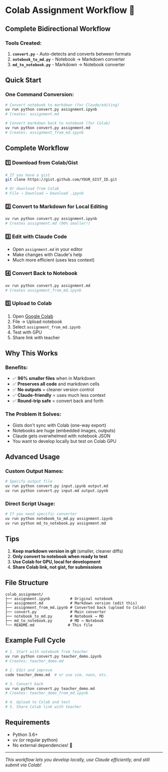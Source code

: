 # Colab Assignment Workflow 🚀

## Complete Bidirectional Workflow

### Tools Created:
1. **`convert.py`** - Auto-detects and converts between formats
2. **`notebook_to_md.py`** - Notebook → Markdown converter
3. **`md_to_notebook.py`** - Markdown → Notebook converter

## Quick Start

### One Command Conversion:
```bash
# Convert notebook to markdown (for Claude/editing)
uv run python convert.py assignment.ipynb
# Creates: assignment.md

# Convert markdown back to notebook (for Colab)
uv run python convert.py assignment.md
# Creates: assignment_from_md.ipynb
```

## Complete Workflow

### 1️⃣ Download from Colab/Gist
```bash
# If you have a gist
git clone https://gist.github.com/YOUR_GIST_ID.git

# Or download from Colab
# File → Download → Download .ipynb
```

### 2️⃣ Convert to Markdown for Local Editing
```bash
uv run python convert.py assignment.ipynb
# Creates assignment.md (96% smaller!)
```

### 3️⃣ Edit with Claude Code
- Open `assignment.md` in your editor
- Make changes with Claude's help
- Much more efficient (uses less context)

### 4️⃣ Convert Back to Notebook
```bash
uv run python convert.py assignment.md
# Creates assignment_from_md.ipynb
```

### 5️⃣ Upload to Colab
1. Open [Google Colab](https://colab.research.google.com)
2. File → Upload notebook
3. Select `assignment_from_md.ipynb`
4. Test with GPU
5. Share link with teacher

## Why This Works

### Benefits:
- ✅ **96% smaller files** when in Markdown
- ✅ **Preserves all code** and markdown cells
- ✅ **No outputs** = cleaner version control
- ✅ **Claude-friendly** = uses much less context
- ✅ **Round-trip safe** = convert back and forth

### The Problem It Solves:
- Gists don't sync with Colab (one-way export)
- Notebooks are huge (embedded images, outputs)
- Claude gets overwhelmed with notebook JSON
- You want to develop locally but test on Colab GPU

## Advanced Usage

### Custom Output Names:
```bash
# Specify output file
uv run python convert.py input.ipynb output.md
uv run python convert.py input.md output.ipynb
```

### Direct Script Usage:
```bash
# If you need specific converter
uv run python notebook_to_md.py assignment.ipynb
uv run python md_to_notebook.py assignment.md
```

## Tips

1. **Keep markdown version in git** (smaller, cleaner diffs)
2. **Only convert to notebook when ready to test**
3. **Use Colab for GPU, local for development**
4. **Share Colab link, not gist, for submissions**

## File Structure
```
colab_assignment/
├── assignment.ipynb         # Original notebook
├── assignment.md            # Markdown version (edit this)
├── assignment_from_md.ipynb # Converted back (upload to Colab)
├── convert.py               # Main converter
├── notebook_to_md.py        # Notebook → MD
├── md_to_notebook.py        # MD → Notebook
└── README.md               # This file
```

## Example Full Cycle
```bash
# 1. Start with notebook from teacher
uv run python convert.py teacher_demo.ipynb
# Creates: teacher_demo.md

# 2. Edit and improve
code teacher_demo.md  # or use vim, nano, etc.

# 3. Convert back
uv run python convert.py teacher_demo.md
# Creates: teacher_demo_from_md.ipynb

# 4. Upload to Colab and test
# 5. Share Colab link with teacher
```

## Requirements
- Python 3.6+
- uv (or regular python)
- No external dependencies! 🎉

---
*This workflow lets you develop locally, use Claude efficiently, and still submit via Colab!*